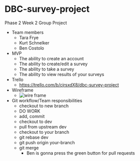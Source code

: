 # DBC-survey-project
Phase 2 Week 2 Group Project
- Team members
  - Tara Frye
  - Kurt Schnelker
  - Ben Costolo
- MVP
  - The ability to create an account
  - The ability to create/edit a survey
  - The ability to take a survey
  - The ability to view results of your surveys
- Trello
  - https://trello.com/b/cjrsxdX8/dbc-survey-project
- Wireframe
  - ![wire frame](http://i.imgur.com/NAiS2tC.jpg)
- Git workflow/Team responsibilities
  - checkout to new branch
  - DO WORK
  - add, commit
  - checkout to dev
  - pull from upstream dev
  - checkout to your branch
  - git rebase dev
  - git push origin your-branch
  - git merge
    - Ben is gonna press the green button for pull requests   
